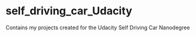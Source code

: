 # self_driving_car_Udacity
Contains my projects created for the Udacity Self Driving Car Nanodegree
